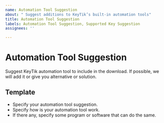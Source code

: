 ```yaml
---
name: Automation Tool Suggestion
about: " Suggest additions to KeyTik’s built-in automation tools"
title: Automation Tool Suggestion
labels: Automation Tool Suggestion, Supported Key Suggestion
assignees: ''

---
```


# Automation Tool Suggestion
Suggest KeyTik automation tool to include in the download. If possible, we will add it or give you alternative or solution.

## Template
* Specify your automation tool suggestion.
* Specify how is your automation tool work.
* If there any, specify some program or software that can do the same.
